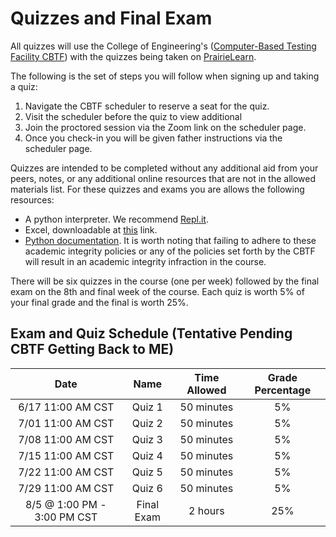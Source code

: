 # Quizzes and Final Exam

All quizzes will use the College of Engineering's ([Computer-Based Testing Facility CBTF](cbtf.engr.illinois.edu/)) with the quizzes being taken on [PrairieLearn](https://prairielearn.engr.illinois.edu/).

The following is the set of steps you will follow when signing up and taking a quiz:
1. Navigate the CBTF scheduler to reserve a seat for the quiz.
2. Visit the scheduler before the quiz to view additional 
3. Join the proctored session via the Zoom link on the scheduler page.
4. Once you check-in you will be given father instructions via the scheduler page.

Quizzes are intended to be completed without any additional aid from your peers, notes, or any additional online resources that are not in the allowed materials list.
For these quizzes and exams you are allows the following resources:
* A python interpreter. We recommend [Repl.it](repl.it).
* Excel, downloadable at [this](https://webstore.illinois.edu/shop/product.aspx?zpid=2816) link.
* [Python documentation](https://docs.python.org/3/).
It is worth noting that failing to adhere to these academic integrity policies or any of the policies set forth by the CBTF will result in an academic integrity infraction in the course.

There will be six quizzes in the course (one per week) followed by the final exam on the 8th and final week of the course. 
Each quiz is worth 5% of your final grade and the final is worth 25%. 

## Exam and Quiz Schedule (Tentative Pending CBTF Getting Back to ME)
|             Date            |    Name    | Time Allowed | Grade Percentage |
|:---------------------------:|:----------:|:------------:|:----------------:|
| 6/17 11:00 AM CST           | Quiz 1     | 50 minutes   | 5%               |
| 7/01 11:00 AM CST           | Quiz 2     | 50 minutes   | 5%               |
| 7/08 11:00 AM CST           | Quiz 3     | 50 minutes   | 5%               |
| 7/15 11:00 AM CST           | Quiz 4     | 50 minutes   | 5%               |
| 7/22 11:00 AM CST           | Quiz 5     | 50 minutes   | 5%               |
| 7/29 11:00 AM CST           | Quiz 6     | 50 minutes   | 5%               |
| 8/5 @ 1:00 PM - 3:00 PM CST | Final Exam | 2 hours      | 25%              |
